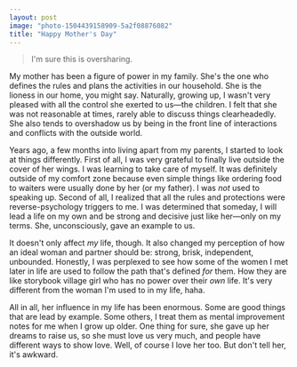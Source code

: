 ```yaml
---
layout: post
image: "photo-1504439158909-5a2f08876082"
title: "Happy Mother's Day"
---
```


> I'm sure this is oversharing.

My mother has been a figure of power in my family. She's the one who defines the rules and plans the activities in our household. She is the lioness in our home, you might say. Naturally, growing up, I wasn't very pleased with all the control she exerted to us—the children. I felt that she was not reasonable at times, rarely able to discuss things clearheadedly. She also tends to overshadow us by being in the front line of interactions and conflicts with the outside world.

Years ago, a few months into living apart from my parents, I started to look at things differently. First of all, I was very grateful to finally live outside the cover of her wings. I was learning to take care of myself. It was definitely outside of my comfort zone because even simple things like ordering food to waiters were usually done by her (or my father). I was *not* used to speaking up. Second of all, I realized that all the rules and protections were reverse-psychology triggers to me. I was determined that someday, I will lead a life on my own and be strong and decisive just like her—only on my terms. She, unconsciously, gave an example to us.

It doesn't only affect *my* life, though. It also changed my perception of how an ideal woman and partner should be: strong, brisk, independent, unbounded. Honestly, I was perplexed to see how some of the women I met later in life are used to follow the path that's defined *for* them. How they are like storybook village girl who has no power over their *own* life. It's very different from the woman I'm used to in my life, haha.

All in all, her influence in my life has been enormous. Some are good things that are lead by example. Some others, I treat them as mental improvement notes for me when I grow up older. One thing for sure, she gave up her dreams to raise us, so she must love us very much, and people have different ways to show love. Well, of course I love her too. But don't tell her, it's awkward.
